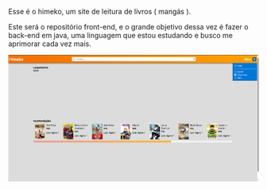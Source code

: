 Esse é o himeko, um site de leitura de livros ( mangás ).

Este será o repositório front-end, e o grande objetivo dessa vez é fazer o back-end em java, uma linguagem que estou estudando e busco me aprimorar cada vez mais.

<img src="/public/img.png">
